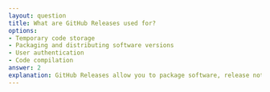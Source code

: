```yaml
---
layout: question
title: What are GitHub Releases used for?
options:
- Temporary code storage
- Packaging and distributing software versions
- User authentication
- Code compilation
answer: 2
explanation: GitHub Releases allow you to package software, release notes, and binary files for distribution. They provide a way to mark specific points in your repository's history as release versions.
---
```

